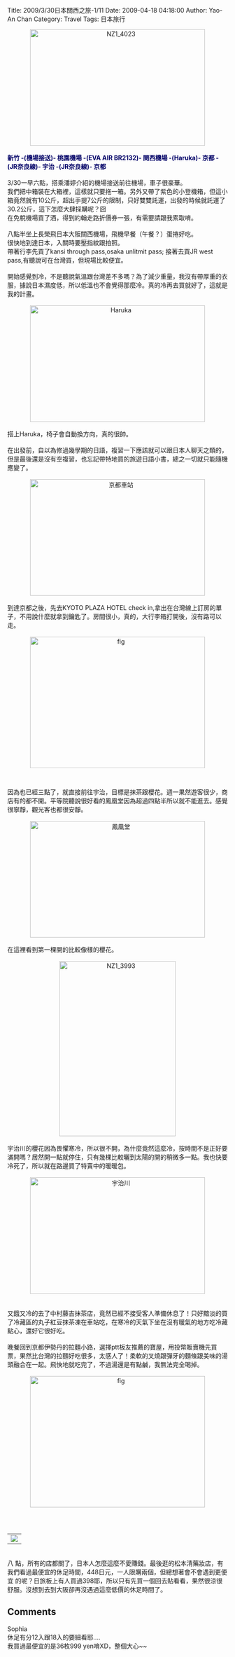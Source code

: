 Title: 2009/3/30日本關西之旅-1/11
Date: 2009-04-18 04:18:00
Author: Yao-An Chan
Category: Travel
Tags: 日本旅行


<div class='post'>
<div style="text-align: center;"><a href="http://www.flickr.com/photos/xavierweathertoplai/3431898194/" title="NZ1_4023 by PHoytsoics, on Flickr"><img src="http://farm4.static.flickr.com/3379/3431898194_9544039d20.jpg" alt="NZ1_4023" height="266" width="400" /></a><br /></div><br /><span style="color: rgb(0, 0, 102); font-weight: bold;">新竹 -(機場接送)- 桃園機場 -(EVA AIR BR2132)- 関西機場 -(Haruka)- 京都 -(JR奈良線)- 宇治 -(JR奈良線)- 京都</span><br /><br />3/30一早六點，搭乘潘婷介紹的機場接送前往機場，車子很豪華。<br />我們把中箱裝在大箱裡，這樣就只要拖一箱。另外又帶了紫色的小登機箱，但這小箱竟然就有10公斤，超出手提7公斤的限制，只好雙雙託運，出發的時候就託運了30.2公斤，這下怎麼大肆採購呢？囧<br />在免稅機場買了酒，得到約翰走路折價券一張，有需要請跟我索取唷。<br /><br />八點半坐上長榮飛日本大阪關西機場，飛機早餐（午餐？）蛋捲好吃。<br />很快地到達日本，入關時要壓指紋跟拍照。<br />帶著行李先買了kansi through pass,osaka unlitmit pass; 接著去買JR west pass,有聽說可在台灣買，但現場比較便宜。<br /><br />開始感覺到冷，不是聽說氣溫跟台灣差不多嗎？為了減少重量，我沒有帶厚重的衣服，據說日本濕度低，所以低溫也不會覺得那麼冷。真的冷再去買就好了，這就是我的計畫。<br /><br /><div style="text-align: center;"><a href="http://www.flickr.com/photos/xavierweathertoplai/3431036481/" title="Haruka by PHoytsoics, on Flickr"><img src="http://farm4.static.flickr.com/3409/3431036481_7557da3679.jpg" alt="Haruka" height="266" width="400" /></a><br /></div><br />搭上Haruka，椅子會自動換方向，真的很帥。<br /><br />在出發前，自以為修過幾學期的日語，複習一下應該就可以跟日本人聊天之類的，但是最後還是沒有空複習，也忘記帶特地買的旅遊日語小書，總之一切就只能隨機應變了。<br /><br /><div style="text-align: center;"><a href="http://www.flickr.com/photos/xavierweathertoplai/3431853860/" title="京都車站 by PHoytsoics, on Flickr"><img src="http://farm4.static.flickr.com/3582/3431853860_16f41c9767_b.jpg" alt="京都車站" height="266" width="400" /></a><br /></div><br />到達京都之後，先去KYOTO PLAZA HOTEL check in,拿出在台灣線上訂房的單子，不用說什麼就拿到鑰匙了。房間很小，真的，大行李箱打開後，沒有路可以走。<br /><br /><a onblur="try {parent.deselectBloggerImageGracefully();} catch(e) {}" href="http://3.bp.blogspot.com/_mvtDPM7iODU/Sem06c3i6gI/AAAAAAAACbs/7XPD3xKK4N8/s1600-h/DSC00226.JPG"><img style="margin: 0px auto 10px; display: block; text-align: center; cursor: pointer; width: 400px; height: 300px;" src="http://3.bp.blogspot.com/_mvtDPM7iODU/Sem06c3i6gI/AAAAAAAACbs/7XPD3xKK4N8/s400/DSC00226.JPG" alt="fig" id="BLOGGER_PHOTO_ID_5325986950616902146" border="0" /></a><br /><br />因為也已經三點了，就直接前往宇治，目標是抹茶跟櫻花。週一果然遊客很少，商店有的都不開。平等院聽說很好看的鳳凰堂因為超過四點半所以就不能進去。感覺很寧靜，觀光客也都很安靜。<br /><br /><div style="text-align: center;"><a href="http://www.flickr.com/photos/xavierweathertoplai/3431866414/" title="鳳凰堂 by PHoytsoics, on Flickr"><img src="http://farm4.static.flickr.com/3391/3431866414_4cfc74ccb0_b.jpg" alt="鳳凰堂" height="266" width="400" /></a><br /></div><br />在這裡看到第一棵開的比較像樣的櫻花。<br /><br /><div style="text-align: center;"><a href="http://www.flickr.com/photos/xavierweathertoplai/3431858816/" title="NZ1_3993 by PHoytsoics, on Flickr"><img src="http://farm4.static.flickr.com/3400/3431858816_b42b615fee.jpg" alt="NZ1_3993" height="400" width="266" /></a><br /></div><br />宇治川的櫻花因為畏懼寒冷，所以很不開，為什麼竟然這麼冷，按時間不是正好要滿開嗎？居然開一點就停住，只有幾棵比較曬到太陽的開的稍微多一點。我也快要冷死了，所以就在路邊買了特賣中的暖暖包。<br /><br /><div style="text-align: center;"><a href="http://www.flickr.com/photos/xavierweathertoplai/3431073131/" title="宇治川 by PHoytsoics, on Flickr"><img src="http://farm4.static.flickr.com/3345/3431073131_ba26531833.jpg" alt="宇治川" height="266" width="400" /></a><br /></div><br /><br />又餓又冷的去了中村藤吉抹茶店，竟然已經不接受客人準備休息了！只好黯淡的買了冷藏區的丸子紅豆抹茶凍在車站吃，在寒冷的天氣下坐在沒有暖氣的地方吃冷藏點心，還好它很好吃。<br /><br />晚餐回到京都伊勢丹的拉麵小路，選擇ptt板友推薦的寶屋，用投幣販賣機先買票，果然比台灣的拉麵好吃很多，太感人了！柔軟的叉燒跟彈牙的麵條跟美味的湯頭融合在一起。飛快地就吃完了，不過湯還是有點鹹，我無法完全喝掉。<br /><br /><a onblur="try {parent.deselectBloggerImageGracefully();} catch(e) {}" href="http://3.bp.blogspot.com/_mvtDPM7iODU/Sem0QmpR_jI/AAAAAAAACbk/vra4nA-Vgeo/s1600-h/DSC00221.JPG"><img style="margin: 0px auto 10px; display: block; text-align: center; cursor: pointer; width: 400px; height: 300px;" src="http://3.bp.blogspot.com/_mvtDPM7iODU/Sem0QmpR_jI/AAAAAAAACbk/vra4nA-Vgeo/s400/DSC00221.JPG" alt="fig" id="BLOGGER_PHOTO_ID_5325986231686921778" border="0" /></a><br /><br /><table style="width: auto; text-align: left; margin-left: auto; margin-right: auto;"><tbody><tr><td><a href="http://picasaweb.google.com/lh/photo/CmkhlRqj5Rbnoot6TogqEg?feat=embedwebsite"><img src="http://lh4.ggpht.com/_6kH_UW3lT3k/SelKdGcWCOI/AAAAAAAACbw/d_F7qv53b08/s400/NZ1_4025.jpg" /></a></td></tr></tbody></table><br />八 點，所有的店都關了，日本人怎麼這麼不愛賺錢。最後逛的松本清藥妝店，有我們看過最便宜的休足時間，448日元，一人限購兩個，但總想著會不會遇到更便宜 的呢？日旅板上有人買過398耶，所以只有先買一個回去貼看看，果然很涼很舒服。沒想到去到大阪卻再沒遇過這麼低價的休足時間了。</div>
<h2>Comments</h2>
<div class='comments'>
<div class='comment'>
<div class='author'>Sophia</div>
<div class='content'>
休足有分12入跟18入的要細看耶....<br />我買過最便宜的是36枚999 yen唷XD，整個大心~~</div>
</div>
</div>
